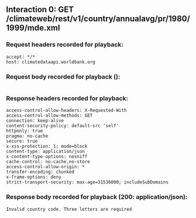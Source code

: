 ## Interaction 0: GET /climateweb/rest/v1/country/annualavg/pr/1980/1999/mde.xml

### Request headers recorded for playback:

```
accept: */*
host: climatedataapi.worldbank.org
```

### Request body recorded for playback ():

```

```

### Response headers recorded for playback:

```
access-control-allow-headers: X-Requested-With
access-control-allow-methods: GET
connection: keep-alive
content-security-policy: default-src 'self'
httponly: true
pragma: no-cache
secure: true
x-xss-protection: 1; mode=block
content-type: application/json
x-content-type-options: nosniff
cache-control: no-cache,no-store
access-control-allow-origin: *
transfer-encoding: chunked
x-frame-options: deny
strict-transport-security: max-age=31536000; includeSubDomains
```

### Response body recorded for playback (200: application/json):

```
Invalid country code. Three letters are required
```

